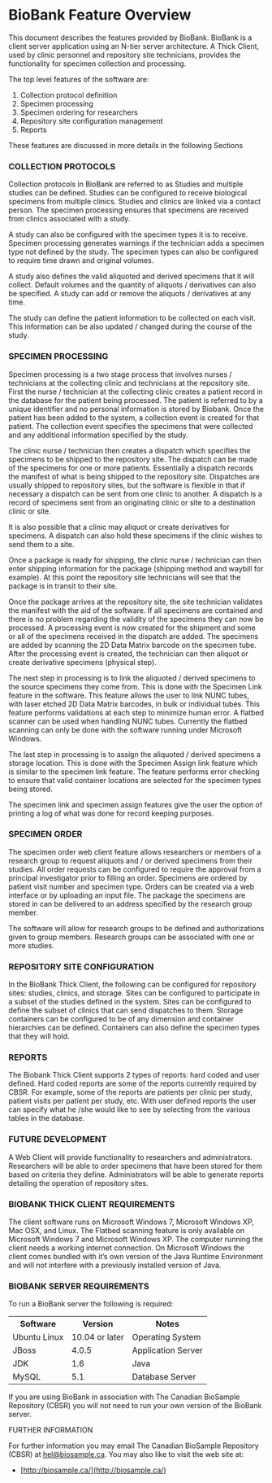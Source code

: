 # BioBank Feature Overview

This document describes the features provided by BioBank. BioBank is a client server application
using an N-tier server architecture. A Thick Client, used by clinic personnel and repository site
technicians, provides the functionality for specimen collection and processing.

The top level features of the software are:

1. Collection protocol definition
2. Specimen processing
3. Specimen ordering for researchers
4. Repository site configuration management
5. Reports

These features are discussed in more details in the following Sections

### COLLECTION PROTOCOLS

Collection protocols in BioBank are referred to as Studies and multiple studies can be
defined. Studies can be configured to receive biological specimens from multiple clinics. Studies
and clinics are linked via a contact person. The specimen processing ensures that specimens are
received from clinics associated with a study.

A study can also be configured with the specimen types it is to receive. Specimen processing
generates warnings if the technician adds a specimen type not defined by the study. The specimen
types can also be configured to require time drawn and original volumes.

A study also defines the valid aliquoted and derived specimens that it will collect. Default volumes
and the quantity of aliquots / derivatives can also be specified. A study can add or remove the
aliquots / derivatives at any time.

The study can define the patient information to be collected on each visit. This information can be
also updated / changed during the course of the study.

### SPECIMEN PROCESSING

Specimen processing is a two stage process that involves nurses / technicians at the collecting
clinic and technicians at the repository site. First the nurse / technician at the collecting clinic
creates a patient record in the database for the patient being processed. The patient is referred to
by a unique identifier and no personal information is stored by Biobank. Once the patient has been
added to the system, a collection event is created for that patient. The collection event specifies
the specimens that were collected and any additional information specified by the study.

The clinic nurse / technician then creates a dispatch which specifies the specimens to be shipped to
the repository site. The dispatch can be made of the specimens for one or more patients. Essentially
a dispatch records the manifest of what is being shipped to the repository site. Dispatches are
usually shipped to repository sites, but the software is flexible in that if necessary a dispatch
can be sent from one clinic to another. A dispatch is a record of specimens sent from an originating
clinic or site to a destination clinic or site.

It is also possible that a clinic may aliquot or create derivatives for specimens. A dispatch can
also hold these specimens if the clinic wishes to send them to a site.

Once a package is ready for shipping, the clinic nurse / technician can then enter shipping
information for the package (shipping method and waybill for example). At this point the repository
site technicians will see that the package is in transit to their site.

Once the package arrives at the repository site, the site technician validates the manifest with the
aid of the software. If all specimens are contained and there is no problem regarding the validity
of the specimens they can now be processed. A processing event is now created for the shipment and
some or all of the specimens received in the dispatch are added. The specimens are added by scanning
the 2D Data Matrix barcode on the specimen tube. After the processing event is created, the
technician can then aliquot or create derivative specimens (physical step).

The next step in processing is to link the aliquoted / derived specimens to the source specimens
they come from. This is done with the Specimen Link feature in the software. This feature allows the
user to link NUNC tubes, with laser etched 2D Data Matrix barcodes, in bulk or individual
tubes. This feature performs validations at each step to minimize human error. A flatbed scanner can
be used when handling NUNC tubes. Currently the flatbed scanning can only be done with the software
running under Microsoft Windows.

The last step in processing is to assign the aliquoted / derived specimens a storage location. This
is done with the Specimen Assign link feature which is similar to the specimen link feature. The
feature performs error checking to ensure that valid container locations are selected for the
specimen types being stored.

The specimen link and specimen assign features give the user the option of printing a log of what
was done for record keeping purposes.


### SPECIMEN ORDER

The specimen order web client feature allows researchers or members of a research group to request
aliquots and / or derived specimens from their studies. All order requests can be configured to
require the approval from a principal investigator prior to filling an order. Specimens are ordered
by patient visit number and specimen type. Orders can be created via a web interface or by uploading
an input file.  The package the specimens are stored in can be delivered to an address specified by
the research group member.

The software will allow for research groups to be defined and authorizations given to group
members. Research groups can be associated with one or more studies.

### REPOSITORY SITE CONFIGURATION

In the BioBank Thick Client, the following can be configured for repository sites: studies, clinics,
and storage. Sites can be configured to participate in a subset of the studies defined in the
system. Sites can be configured to define the subset of clinics that can send dispatches to
them. Storage containers can be configured to be of any dimension and container hierarchies can be
defined. Containers can also define the specimen types that they will hold.

### REPORTS

The Biobank Thick Client supports 2 types of reports: hard coded and user defined. Hard coded
reports are some of the reports currently required by CBSR. For example, some of the reports are
patients per clinic per study, patient visits per patient per study, etc. With user defined reports
the user can specify what he /she would like to see by selecting from the various tables in the
database.

### FUTURE DEVELOPMENT

A Web Client will provide functionality to researchers and administrators. Researchers will be able
to order specimens that have been stored for them based on criteria they define. Administrators will
be able to generate reports detailing the operation of repository sites.

### BIOBANK THICK CLIENT REQUIREMENTS

The client software runs on Microsoft Windows 7, Microsoft Windows XP, Mac OSX, and Linux. The
Flatbed scanning feature is only available on Microsoft Windows 7 and Microsoft Windows XP. The
computer running the client needs a working internet connection. On Microsoft Windows the client
comes bundled with it’s own version of the Java Runtime Environment and will not interfere with a
previously installed version of Java.

### BIOBANK SERVER REQUIREMENTS

To run a BioBank server the following is required:

<table>
  <tr>
    <th>Software</th>
    <th>Version</th>
    <th>Notes</th>
  </tr>
  <tr>
    <td>Ubuntu Linux</th>
    <td>10.04 or later</th>
    <td>Operating System</th>
  </tr>
  <tr>
    <td>JBoss</th>
    <td>4.0.5</th>
    <td>Application Server</th>
  </tr>
  <tr>
    <td>JDK</th>
    <td>1.6</th>
    <td>Java</th>
  </tr>
  <tr>
    <td>MySQL</th>
    <td>5.1</th>
    <td>Database Server</th>
  </tr>
<table>

If you are using BioBank in association with The Canadian BioSample Repository (CBSR) you will not
need to run your own version of the BioBank server.

FURTHER INFORMATION

For further information you may email The Canadian BioSample Repository (CBSR) at
hel@biosample.ca. You may also like to visit the web site at:

* [http://biosample.ca/](http://biosample.ca/)

